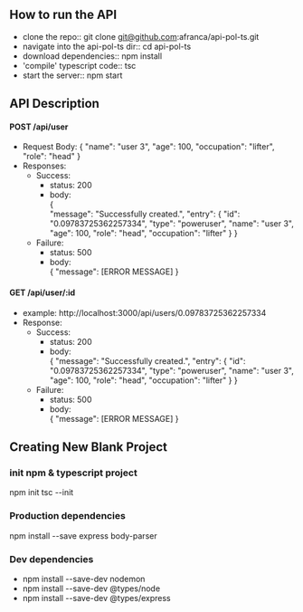 ## How to run the API
- clone the repo:: git clone git@github.com:afranca/api-pol-ts.git
- navigate into the api-pol-ts dir::  cd api-pol-ts
- download dependencies:: npm install
- 'compile' typescript code:: tsc
- start the server:: npm start

## API Description
#### POST /api/user
- Request Body:
    {
        "name": "user 3",
        "age": 100,
        "occupation": "lifter",
        "role": "head"
    }
- Responses: 
    - Success:
        - status: 200 
        - body:  
            {   
                "message": "Successfully created.",
                "entry": {
                    "id": "0.09783725362257334",
                    "type": "poweruser",
                    "name": "user 3",
                    "age": 100,
                    "role": "head",
                    "occupation": "lifter"
                }
            }
    - Failure:
        - status: 500 
        - body:  
            {
                "message": [ERROR MESSAGE]
            }


#### GET /api/user/:id
- example: http://localhost:3000/api/users/0.09783725362257334
- Response: 
    - Success: 
        - status: 200 
        - body:  
                {
                    "message": "Successfully created.",
                    "entry": {
                        "id": "0.09783725362257334",
                        "type": "poweruser",
                        "name": "user 3",
                        "age": 100,
                        "role": "head",
                        "occupation": "lifter"
                    }
                }
    - Failure: 
        - status: 500 
        - body:  
            {
                "message": [ERROR MESSAGE]
            }

## Creating New Blank Project

### init npm & typescript project
npm init
tsc --init

### Production dependencies
npm install --save express body-parser

### Dev dependencies
- npm install --save-dev nodemon
- npm install --save-dev @types/node
- npm install --save-dev @types/express